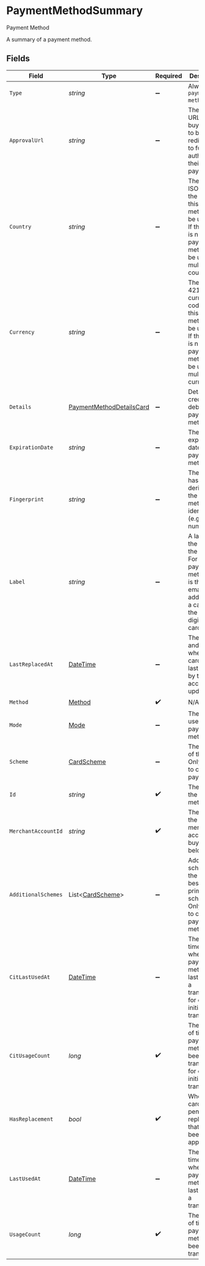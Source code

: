 # PaymentMethodSummary

Payment Method

A summary of a payment method.


## Fields

| Field                                                                                                                                                 | Type                                                                                                                                                  | Required                                                                                                                                              | Description                                                                                                                                           | Example                                                                                                                                               |
| ----------------------------------------------------------------------------------------------------------------------------------------------------- | ----------------------------------------------------------------------------------------------------------------------------------------------------- | ----------------------------------------------------------------------------------------------------------------------------------------------------- | ----------------------------------------------------------------------------------------------------------------------------------------------------- | ----------------------------------------------------------------------------------------------------------------------------------------------------- |
| `Type`                                                                                                                                                | *string*                                                                                                                                              | :heavy_minus_sign:                                                                                                                                    | Always `payment-method`.                                                                                                                              | payment-method                                                                                                                                        |
| `ApprovalUrl`                                                                                                                                         | *string*                                                                                                                                              | :heavy_minus_sign:                                                                                                                                    | The optional URL that the buyer needs to be redirected to to further authorize their payment.                                                         | https://gr4vy.app/redirect/12345                                                                                                                      |
| `Country`                                                                                                                                             | *string*                                                                                                                                              | :heavy_minus_sign:                                                                                                                                    | The 2-letter ISO code of the country this payment method can be used for. If this value is null the payment method may be used in multiple countries. | US                                                                                                                                                    |
| `Currency`                                                                                                                                            | *string*                                                                                                                                              | :heavy_minus_sign:                                                                                                                                    | The ISO-4217 currency code that this payment method can be used for. If this value is null the payment method may be used for multiple currencies.    | USD                                                                                                                                                   |
| `Details`                                                                                                                                             | [PaymentMethodDetailsCard](../../Models/Components/PaymentMethodDetailsCard.md)                                                                       | :heavy_minus_sign:                                                                                                                                    | Details for credit or debit card payment method.                                                                                                      |                                                                                                                                                       |
| `ExpirationDate`                                                                                                                                      | *string*                                                                                                                                              | :heavy_minus_sign:                                                                                                                                    | The expiration date for the payment method.                                                                                                           | 12/30                                                                                                                                                 |
| `Fingerprint`                                                                                                                                         | *string*                                                                                                                                              | :heavy_minus_sign:                                                                                                                                    | The unique hash derived from the payment method identifier (e.g. card number).                                                                        | a50b85c200ee0795d6fd33a5c66f37a4564f554355c5b46a756aac485dd168a4                                                                                      |
| `Label`                                                                                                                                               | *string*                                                                                                                                              | :heavy_minus_sign:                                                                                                                                    | A label for the card or the account. For a paypal payment method this is the user's email address. For a card it is the last 4 digits of the card.    | 1234                                                                                                                                                  |
| `LastReplacedAt`                                                                                                                                      | [DateTime](https://learn.microsoft.com/en-us/dotnet/api/system.datetime?view=net-5.0)                                                                 | :heavy_minus_sign:                                                                                                                                    | The date and time when this card was last replaced by the account updater.                                                                            | 2013-07-16T19:23:00.000+00:00                                                                                                                         |
| `Method`                                                                                                                                              | [Method](../../Models/Components/Method.md)                                                                                                           | :heavy_check_mark:                                                                                                                                    | N/A                                                                                                                                                   |                                                                                                                                                       |
| `Mode`                                                                                                                                                | [Mode](../../Models/Components/Mode.md)                                                                                                               | :heavy_minus_sign:                                                                                                                                    | The mode to use with this payment method.                                                                                                             | card                                                                                                                                                  |
| `Scheme`                                                                                                                                              | [CardScheme](../../Models/Components/CardScheme.md)                                                                                                   | :heavy_minus_sign:                                                                                                                                    | The scheme of the card. Only applies to card payments.                                                                                                | visa                                                                                                                                                  |
| `Id`                                                                                                                                                  | *string*                                                                                                                                              | :heavy_check_mark:                                                                                                                                    | The ID for the payment method.                                                                                                                        | ef9496d8-53a5-4aad-8ca2-00eb68334389                                                                                                                  |
| `MerchantAccountId`                                                                                                                                   | *string*                                                                                                                                              | :heavy_check_mark:                                                                                                                                    | The ID of the merchant account this buyer belongs to.                                                                                                 | default                                                                                                                                               |
| `AdditionalSchemes`                                                                                                                                   | List<[CardScheme](../../Models/Components/CardScheme.md)>                                                                                             | :heavy_minus_sign:                                                                                                                                    | Additional schemes of the card besides the primary scheme. Only applies to card payment methods.                                                      | [<br/>"eftpos-australia"<br/>]                                                                                                                        |
| `CitLastUsedAt`                                                                                                                                       | [DateTime](https://learn.microsoft.com/en-us/dotnet/api/system.datetime?view=net-5.0)                                                                 | :heavy_minus_sign:                                                                                                                                    | The timestamp when this payment method was last used in a transaction for client initiated transactions.                                              | 2013-07-16T19:23:00.000+00:00                                                                                                                         |
| `CitUsageCount`                                                                                                                                       | *long*                                                                                                                                                | :heavy_check_mark:                                                                                                                                    | The number of times this payment method has been used in transactions for client initiated transactions.                                              | 50                                                                                                                                                    |
| `HasReplacement`                                                                                                                                      | *bool*                                                                                                                                                | :heavy_check_mark:                                                                                                                                    | Whether this card has a pending replacement that hasn't been applied yet.                                                                             | false                                                                                                                                                 |
| `LastUsedAt`                                                                                                                                          | [DateTime](https://learn.microsoft.com/en-us/dotnet/api/system.datetime?view=net-5.0)                                                                 | :heavy_minus_sign:                                                                                                                                    | The timestamp when this payment method was last used in a transaction.                                                                                | 2013-07-16T19:23:00.000+00:00                                                                                                                         |
| `UsageCount`                                                                                                                                          | *long*                                                                                                                                                | :heavy_check_mark:                                                                                                                                    | The number of times this payment method has been used in transactions.                                                                                | 100                                                                                                                                                   |